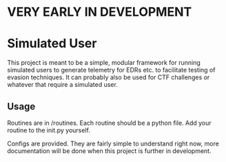 # VERY EARLY IN DEVELOPMENT
# Simulated User
This project is meant to be a simple, modular framework for running simulated users to generate telemetry for EDRs etc. to facilitate testing of evasion techniques. It can probably also be used for CTF challenges or whatever that require a simulated user.

## Usage
Routines are in /routines. Each routine should be a python file. Add your routine to the init.py yourself.

Configs are provided. They are fairly simple to understand right now, more documentation will be done when this project is further in development.